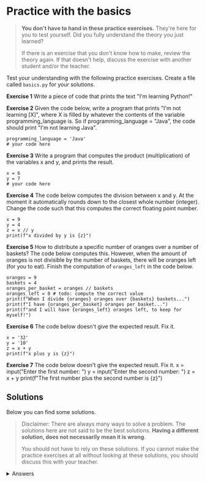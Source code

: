 # Practice with the basics
> **You don't have to hand in these practice exercises.** They're here for you to test yourself. Did you fully understand the theory you just learned?
>
> If there is an exercise that you don't know how to make, review the theory again. If that doesn't help, discuss the exercise with another student and/or the teacher.

Test your understanding with the following practice exercises. Create a file called `basics.py` for your solutions.

**Exercise 1** Write a piece of code that prints the text "I'm learning Python!"

**Exercise 2** Given the code below, write a program that prints "I'm not learning [X]", where X is filled by whatever the contents of the variable programming_language is. So if programming_language = "Java", the code should print "I'm not learning Java".

    programming_language = 'Java'
    # your code here

**Exercise 3** Write a program that computes the product (multiplication) of the variables x and y, and prints the result.

    x = 6
    y = 7
    # your code here

**Exercise 4** The code below computes the division between x and y. At the moment it automatically rounds down to the closest whole number (integer). Change the code such that this computes the correct floating point number.

    x = 9
    y = 4
    z = x // y
    print(f"x divided by y is {z}")

**Exercise 5** How to distribute a specific number of oranges over a number of baskets? The code below computes this. However, when the amount of oranges is not divisible by the number of baskets, there will be oranges left (for you to eat). Finish the computation of `oranges_left` in the code below.

    oranges = 9
    baskets = 4
    oranges_per_basket = oranges // baskets
    oranges_left = 0 # todo: compute the correct value
    print(f"When I divide {oranges} oranges over {baskets} baskets...")
    print(f"I have {oranges_per_basket} oranges per basket...")
    print(f"and I will have {oranges_left} oranges left, to keep for myself!")

**Exercise 6** The code below doesn't give the expected result. Fix it.

    x = '32'
    y = '10'
    z = x + y
    print(f"x plus y is {z}")

**Exercise 7** The code below doesn't give the expected result. Fix it.
    x = input("Enter the first number: ")
    y = input("Enter the second number: ")
    z = x + y
    print(f"The first number plus the second number is {z}")

## Solutions
Below you can find some solutions.

> Disclaimer: There are always many ways to solve a problem. The solutions here are not said to be the best solutions.
**Having a different solution, does not necessarily mean it is wrong**.
>
> You should not have to rely on these solutions. If you cannot make the practice exercises at all without looking at these solutions, you should discuss this with your teacher.

<details markdown="1"><summary  markdown="span">Answers</summary>

**Exercise 1**

    print("I'm learning Python!")

**Exercise 2**

    programming_language = 'Java'
    # your code here
    print(f"I'm not learning {programming_language}")

**Exercise 3**

    x = 6
    y = 7
    z = x * y
    print(f"x times y is {z}")

**Exercise 4**

    x = 9
    y = 4
    z = x / y
    print(f"x divided by y is {z}")

**Exercise 5**

    oranges = 9
    baskets = 4
    oranges_per_basket = oranges // baskets
    oranges_left = oranges % baskets
    print(f"When I divide {oranges} oranges over {baskets} baskets...")
    print(f"I have {oranges_per_basket} oranges per basket...")
    print(f"and I will have {oranges_left} oranges left, to keep for myself!")

**Exercise 6**

    x = 32
    y = 10
    z = x + y
    print(f"x plus y is {z}")

**Exercise 7**

    x = input("Enter the first number: ")
    y = input("Enter the second number: ")
    number_x = int(x)
    number_y = int(y)
    z = number_x + number_y
    print(f"The first number plus the second number is {z}")

<details>
